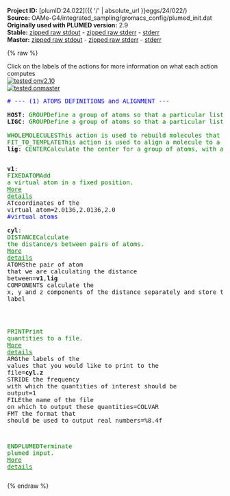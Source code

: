 **Project ID:** [plumID:24.022]({{ '/' | absolute_url }}eggs/24/022/)  
**Source:** OAMe-G4/integrated_sampling/gromacs_config/plumed_init.dat  
**Originally used with PLUMED version:** 2.9  
**Stable:** [zipped raw stdout](plumed_init.dat.plumed.stdout.txt.zip) - [zipped raw stderr](plumed_init.dat.plumed.stderr.txt.zip) - [stderr](plumed_init.dat.plumed.stderr)  
**Master:** [zipped raw stdout](plumed_init.dat.plumed_master.stdout.txt.zip) - [zipped raw stderr](plumed_init.dat.plumed_master.stderr.txt.zip) - [stderr](plumed_init.dat.plumed_master.stderr)  

{% raw %}
<div class="plumedpreheader">
<div class="headerInfo" id="value_details_data/OAMe-G4/integrated_sampling/gromacs_config/plumed_init.dat"> Click on the labels of the actions for more information on what each action computes </div>
<div class="containerBadge">
<div class="headerBadge"><a href="plumed_init.dat.plumed.stderr"><img src="https://img.shields.io/badge/v2.10-passing-green.svg" alt="tested onv2.10" /></a></div>
<div class="headerBadge"><a href="plumed_init.dat.plumed_master.stderr"><img src="https://img.shields.io/badge/master-passing-green.svg" alt="tested onmaster" /></a></div>
</div>
</div>
<pre class="plumedlisting">
<span style="color:blue" class="comment"># --- (1) ATOMS DEFINITIONS and ALIGNMENT ---</span>
<br/><b name="data/OAMe-G4/integrated_sampling/gromacs_config/plumed_init.datHOST" onclick='showPath("data/OAMe-G4/integrated_sampling/gromacs_config/plumed_init.dat","data/OAMe-G4/integrated_sampling/gromacs_config/plumed_init.datHOST","data/OAMe-G4/integrated_sampling/gromacs_config/plumed_init.datHOST","brown")'>HOST</b>: <span class="plumedtooltip" style="color:green">GROUP<span class="right">Define a group of atoms so that a particular list of atoms can be referenced with a single label in definitions of CVs or virtual atoms. <a href="https://www.plumed.org/doc-master/user-doc/html/GROUP" style="color:green">More details</a><i></i></span></span> <span class="plumedtooltip">ATOMS<span class="right">the numerical indexes for the set of atoms in the group<i></i></span></span>=29-224      <span style="color:blue" class="comment">#host atoms</span>
<span style="display:none;" id="data/OAMe-G4/integrated_sampling/gromacs_config/plumed_init.datHOST">The GROUP action with label <b>HOST</b> calculates something</span><b name="data/OAMe-G4/integrated_sampling/gromacs_config/plumed_init.datLIGC" onclick='showPath("data/OAMe-G4/integrated_sampling/gromacs_config/plumed_init.dat","data/OAMe-G4/integrated_sampling/gromacs_config/plumed_init.datLIGC","data/OAMe-G4/integrated_sampling/gromacs_config/plumed_init.datLIGC","brown")'>LIGC</b>: <span class="plumedtooltip" style="color:green">GROUP<span class="right">Define a group of atoms so that a particular list of atoms can be referenced with a single label in definitions of CVs or virtual atoms. <a href="https://www.plumed.org/doc-master/user-doc/html/GROUP" style="color:green">More details</a><i></i></span></span> <span class="plumedtooltip">ATOMS<span class="right">the numerical indexes for the set of atoms in the group<i></i></span></span>=1-11  <span style="color:blue" class="comment">#carbon atoms in the ligand</span>
<br/><span style="display:none;" id="data/OAMe-G4/integrated_sampling/gromacs_config/plumed_init.datLIGC">The GROUP action with label <b>LIGC</b> calculates something</span><span class="plumedtooltip" style="color:green">WHOLEMOLECULES<span class="right">This action is used to rebuild molecules that can become split by the periodic boundary conditions. <a href="https://www.plumed.org/doc-master/user-doc/html/WHOLEMOLECULES" style="color:green">More details</a><i></i></span></span> <span class="plumedtooltip">ENTITY0<span class="right">the atoms that make up a molecule that you wish to align<i></i></span></span>=<b name="data/OAMe-G4/integrated_sampling/gromacs_config/plumed_init.datHOST">HOST</b>
<span style="display:none;" id="data/OAMe-G4/integrated_sampling/gromacs_config/plumed_init.dat">The WHOLEMOLECULES action with label <b></b> calculates something</span><span class="plumedtooltip" style="color:green">FIT_TO_TEMPLATE<span class="right">This action is used to align a molecule to a template. <a href="https://www.plumed.org/doc-master/user-doc/html/FIT_TO_TEMPLATE" style="color:green">More details</a><i></i></span></span> <span class="plumedtooltip">STRIDE<span class="right"> the frequency with which molecules are reassembled<i></i></span></span>=1 <span class="plumedtooltip">REFERENCE<span class="right">a file in pdb format containing the reference structure and the atoms involved in the CV<i></i></span></span>=conf_template.pdb <span class="plumedtooltip">TYPE<span class="right"> the manner in which RMSD alignment is performed<i></i></span></span>=OPTIMAL <span style="color:blue" class="comment">#coordinates alignment</span>
<b name="data/OAMe-G4/integrated_sampling/gromacs_config/plumed_init.datlig" onclick='showPath("data/OAMe-G4/integrated_sampling/gromacs_config/plumed_init.dat","data/OAMe-G4/integrated_sampling/gromacs_config/plumed_init.datlig","data/OAMe-G4/integrated_sampling/gromacs_config/plumed_init.datlig","brown")'>lig</b>: <span class="plumedtooltip" style="color:green">CENTER<span class="right">Calculate the center for a group of atoms, with arbitrary weights. <a href="https://www.plumed.org/doc-master/user-doc/html/CENTER" style="color:green">More details</a><i></i></span></span> <span class="plumedtooltip">ATOMS<span class="right">the group of atoms that appear in the definition of this center<i></i></span></span>=<b name="data/OAMe-G4/integrated_sampling/gromacs_config/plumed_init.datLIGC">LIGC</b>

<span style="display:none;" id="data/OAMe-G4/integrated_sampling/gromacs_config/plumed_init.datlig">The CENTER action with label <b>lig</b> calculates the following quantities:<table  align="center" frame="void" width="95%" cellpadding="5%"><tr><td width="5%"><b> Quantity </b>  </td><td><b> Description </b> </td></tr><tr><td width="5%">lig.value</td><td>the position of the center of mass</td></tr></table></span><b name="data/OAMe-G4/integrated_sampling/gromacs_config/plumed_init.datv1" onclick='showPath("data/OAMe-G4/integrated_sampling/gromacs_config/plumed_init.dat","data/OAMe-G4/integrated_sampling/gromacs_config/plumed_init.datv1","data/OAMe-G4/integrated_sampling/gromacs_config/plumed_init.datv1","brown")'>v1</b>: <span class="plumedtooltip" style="color:green">FIXEDATOM<span class="right">Add a virtual atom in a fixed position. <a href="https://www.plumed.org/doc-master/user-doc/html/FIXEDATOM" style="color:green">More details</a><i></i></span></span> <span class="plumedtooltip">AT<span class="right">coordinates of the virtual atom<i></i></span></span>=2.0136,2.0136,2.0   <span style="color:blue" class="comment">#virtual atoms</span>
<br/><span style="display:none;" id="data/OAMe-G4/integrated_sampling/gromacs_config/plumed_init.datv1">The FIXEDATOM action with label <b>v1</b> calculates something</span><b name="data/OAMe-G4/integrated_sampling/gromacs_config/plumed_init.datcyl" onclick='showPath("data/OAMe-G4/integrated_sampling/gromacs_config/plumed_init.dat","data/OAMe-G4/integrated_sampling/gromacs_config/plumed_init.datcyl","data/OAMe-G4/integrated_sampling/gromacs_config/plumed_init.datcyl","brown")'>cyl</b>: <span class="plumedtooltip" style="color:green">DISTANCE<span class="right">Calculate the distance/s between pairs of atoms. <a href="https://www.plumed.org/doc-master/user-doc/html/DISTANCE" style="color:green">More details</a><i></i></span></span> <span class="plumedtooltip">ATOMS<span class="right">the pair of atom that we are calculating the distance between<i></i></span></span>=<b name="data/OAMe-G4/integrated_sampling/gromacs_config/plumed_init.datv1">v1</b>,<b name="data/OAMe-G4/integrated_sampling/gromacs_config/plumed_init.datlig">lig</b> <span class="plumedtooltip">COMPONENTS<span class="right"> calculate the x, y and z components of the distance separately and store them as label<i></i></span></span>

<br/><span style="display:none;" id="data/OAMe-G4/integrated_sampling/gromacs_config/plumed_init.datcyl">The DISTANCE action with label <b>cyl</b> calculates the following quantities:<table  align="center" frame="void" width="95%" cellpadding="5%"><tr><td width="5%"><b> Quantity </b>  </td><td><b> Description </b> </td></tr><tr><td width="5%">cyl.x</td><td>the x-component of the vector connecting the two atoms</td></tr><tr><td width="5%">cyl.y</td><td>the y-component of the vector connecting the two atoms</td></tr><tr><td width="5%">cyl.z</td><td>the z-component of the vector connecting the two atoms</td></tr><tr><td width="5%">cyl.value</td><td>the DISTANCE between this pair of atoms</td></tr></table></span><span class="plumedtooltip" style="color:green">PRINT<span class="right">Print quantities to a file. <a href="https://www.plumed.org/doc-master/user-doc/html/PRINT" style="color:green">More details</a><i></i></span></span> <span class="plumedtooltip">ARG<span class="right">the labels of the values that you would like to print to the file<i></i></span></span>=<b name="data/OAMe-G4/integrated_sampling/gromacs_config/plumed_init.datcyl">cyl.z</b> <span class="plumedtooltip">STRIDE<span class="right"> the frequency with which the quantities of interest should be output<i></i></span></span>=1 <span class="plumedtooltip">FILE<span class="right">the name of the file on which to output these quantities<i></i></span></span>=COLVAR <span class="plumedtooltip">FMT<span class="right"> the format that should be used to output real numbers<i></i></span></span>=%8.4f

<span class="plumedtooltip" style="color:green">ENDPLUMED<span class="right">Terminate plumed input. <a href="https://www.plumed.org/doc-master/user-doc/html/ENDPLUMED" style="color:green">More details</a><i></i></span></span><span style="color:blue" class="comment">
</span></pre>
{% endraw %}
